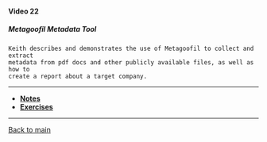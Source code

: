 #### Video 22

##### Metagoofil Metadata Tool

```
Keith describes and demonstrates the use of Metagoofil to collect and extract
metadata from pdf docs and other publicly available files, as well as how to
create a report about a target company.
```

---

- **[Notes](notes.md)**
- **[Exercises](exercises.md)**

---

[Back to main](https://github.com/rot0xd/CBTNuggets/blob/master/CEHv9/README.md)

